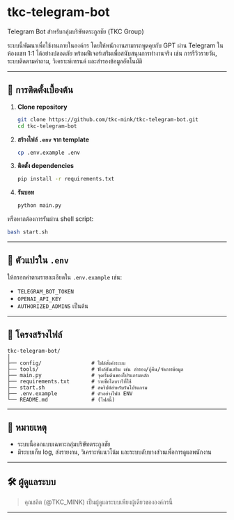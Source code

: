 # tkc-telegram-bot

Telegram Bot สำหรับกลุ่มบริษัทตระกูลชัย (TKC Group)

ระบบนี้พัฒนาเพื่อใช้งานภายในองค์กร โดยให้พนักงานสามารถพูดคุยกับ GPT ผ่าน Telegram ในห้องแชท 1:1 ได้อย่างปลอดภัย พร้อมฟีเจอร์เสริมเพื่อสนับสนุนการทำงานจริง เช่น การรีวิวรายวัน, ระบบติดตามคำถาม, วิเคราะห์เทรนด์ และสำรองข้อมูลอัตโนมัติ

---

## 🔧 การติดตั้งเบื้องต้น

1. **Clone repository**
   ```bash
   git clone https://github.com/tkc-mink/tkc-telegram-bot.git
   cd tkc-telegram-bot
   ```

2. **สร้างไฟล์ `.env` จาก template**
   ```bash
   cp .env.example .env
   ```

3. **ติดตั้ง dependencies**
   ```bash
   pip install -r requirements.txt
   ```

4. **รันบอท**
   ```bash
   python main.py
   ```

หรือหากต้องการรันผ่าน shell script:
   ```bash
   bash start.sh
   ```

---

## 🔑 ตัวแปรใน `.env`

ให้กรอกค่าตามรายละเอียดใน `.env.example` เช่น:

- `TELEGRAM_BOT_TOKEN`
- `OPENAI_API_KEY`
- `AUTHORIZED_ADMINS` เป็นต้น

---

## 📁 โครงสร้างไฟล์

```
tkc-telegram-bot/
│
├── config/                # ไฟล์ตั้งค่าระบบ
├── tools/                 # ฟังก์ชันเสริม เช่น สำรอง/กู้คืน/จัดการข้อมูล
├── main.py                # จุดเริ่มต้นของโปรแกรมหลัก
├── requirements.txt       # รายชื่อไลบรารีที่ใช้
├── start.sh               # สคริปต์สำหรับรันโปรแกรม
├── .env.example           # ตัวอย่างไฟล์ ENV
└── README.md              # (ไฟล์นี้)
```

---

## 📌 หมายเหตุ

- ระบบนี้ออกแบบเฉพาะกลุ่มบริษัทตระกูลชัย
- มีระบบเก็บ log, ส่งรายงาน, วิเคราะห์แนวโน้ม และระบบลับบางส่วนเพื่อการดูแลพนักงาน

---

## 🛠 ผู้ดูแลระบบ

> คุณชลิต (@TKC_MINK) เป็นผู้ดูแลระบบเพียงผู้เดียวขององค์กรนี้

---
